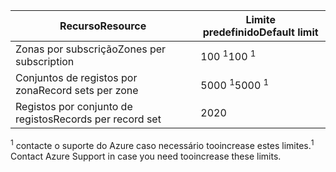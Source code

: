 
| <span data-ttu-id="73454-101">Recurso</span><span class="sxs-lookup"><span data-stu-id="73454-101">Resource</span></span> | <span data-ttu-id="73454-102">Limite predefinido</span><span class="sxs-lookup"><span data-stu-id="73454-102">Default limit</span></span> |
| --- | --- |
| <span data-ttu-id="73454-103">Zonas por subscrição</span><span class="sxs-lookup"><span data-stu-id="73454-103">Zones per subscription</span></span> |<span data-ttu-id="73454-104">100 <sup>1</sup></span><span class="sxs-lookup"><span data-stu-id="73454-104">100 <sup>1</sup></span></span> |
| <span data-ttu-id="73454-105">Conjuntos de registos por zona</span><span class="sxs-lookup"><span data-stu-id="73454-105">Record sets per zone</span></span> |<span data-ttu-id="73454-106">5000 <sup>1</sup></span><span class="sxs-lookup"><span data-stu-id="73454-106">5000 <sup>1</sup></span></span> |
| <span data-ttu-id="73454-107">Registos por conjunto de registos</span><span class="sxs-lookup"><span data-stu-id="73454-107">Records per record set</span></span> |<span data-ttu-id="73454-108">20</span><span class="sxs-lookup"><span data-stu-id="73454-108">20</span></span> |

<span data-ttu-id="73454-109"><sup>1</sup> contacte o suporte do Azure caso necessário tooincrease estes limites.</span><span class="sxs-lookup"><span data-stu-id="73454-109"><sup>1</sup> Contact Azure Support in case you need tooincrease these limits.</span></span>
